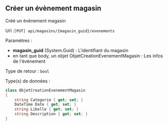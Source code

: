 ## <span id='creer'>Créer un évènement magasin</span>

Créé un évènement magasin

Url :`[PUT] api/magasins/{magasin_guid}/evenements`

Paramètres : 

- **magasin_guid** (System.Guid) : L'identifiant du magasin
- en tant que body, un objet ObjetCreationEvenementMagasin : Les infos de l'évènement

Type de retour : `bool`

Type(s) de données :

```csharp
class ObjetCreationEvenementMagasin
{
	string Categorie { get; set; }
	DateTime Date { get; set; }
	string Libelle { get; set; }
	string Description { get; set; }
}

```
